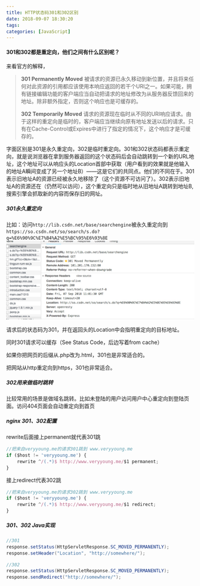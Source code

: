 ```yaml
---
title: HTTP状态码301和302区别
date: 2018-09-07 18:30:20
tags:
categories: [JavaScript]
---
```


#### 301和302都是重定向，他们之间有什么区别呢？

来看官方的解释，

> **301 Permanently Moved**
> 被请求的资源已永久移动到新位置，并且将来任何对此资源的引用都应该使用本响应返回的若干个URI之一。如果可能，拥有链接编辑功能的客户端应当自动把请求的地址修改为从服务器反馈回来的地址。除非额外指定，否则这个响应也是可缓存的。
> 
> **302 Temporarily Moved**
> 请求的资源现在临时从不同的URI响应请求。由于这样的重定向是临时的，客户端应当继续向原有地址发送以后的请求。只有在Cache-Control或Expires中进行了指定的情况下，这个响应才是可缓存的。
<!-- more -->

字面区别是301是永久重定向，302是临时重定向。301和302状态码都表示重定向，就是说浏览器在拿到服务器返回的这个状态码后会自动跳转到一个新的URL地址，这个地址可以从响应头的Location首部中获取（用户看到的效果就是他输入的地址A瞬间变成了另一个地址B）——这是它们的共同点。他们的不同在于。301表示旧地址A的资源已经被永久地移除了（这个资源不可访问了）。302表示旧地址A的资源还在（仍然可以访问），这个重定向只是临时地从旧地址A跳转到地址B,搜索引擎会抓取新的内容而保存旧的网址。

##### 301永久重定向
比如：访问`http://lib.csdn.net/base/searchengine`被永久重定向到`https://so.csdn.net/so/search/s.do?q=%E6%90%9C%E7%B4%A2%E5%BC%95%E6%93%8E`
![作用](301-302/301.jpeg)

请求后的状态码为301，并在返回头的Location中会指明重定向的目标地址。

同时301请求可以缓存（See Status Code，后边写着from cache）

如果你把网页的后缀从.php改为.html，301也是非常适合的。

把网站从http重定向到https，301也非常适合。

##### 302用来做临时跳转
比较常用的场景是做域名跳转。比如未登陆的用户访问用户中心重定向到登陆页面。访问404页面会自动重定向到首页


##### nginx 301、302配置

rewrite后面接上permanent就代表301跳
```js
//把来自veryyoung.me的请求301跳到 www.veryyoung.me
if ($host != 'veryyoung.me') {
    rewrite ^/(.*)$ http://www.veryyoung.me/$1 permanent;
}
```
接上redirect代表302跳
```js
//把来自veryyoung.me的请求302跳到 www.veryyoung.me
if ($host != 'veryyoung.me') {
    rewrite ^/(.*)$ http://www.veryyoung.me/$1 redirect;
}
```
##### 301、302 Java实现
```java
//301
response.setStatus(HttpServletResponse.SC_MOVED_PERMANENTLY);
response.setHeader("Location", "http://somewhere/");
```
```java
//302
response.setStatus(HttpServletResponse.SC_MOVED_PERMANENTLY);
response.sendRedirect("http://somewhere/");
```
